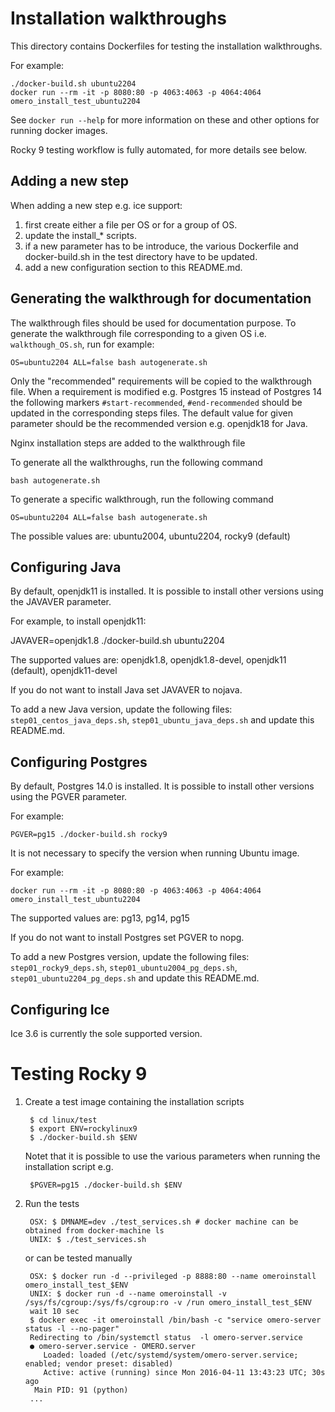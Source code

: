 Installation walkthroughs
=========================

This directory contains Dockerfiles for testing the installation walkthroughs.

For example:

    ./docker-build.sh ubuntu2204
    docker run --rm -it -p 8080:80 -p 4063:4063 -p 4064:4064 omero_install_test_ubuntu2204

See `docker run --help` for more information on these and other options
for running docker images.

Rocky 9 testing workflow is fully automated, for more details see below.


Adding a new step
-----------------

When adding a new step e.g. ice support:
1. first create either a file per OS or for a group of OS.
2. update the install_* scripts.
3. if a new parameter has to be introduce, the various Dockerfile and docker-build.sh in the 
test directory have to be updated.
4. add a new configuration section to this README.md.

Generating the walkthrough for documentation
--------------------------------------------

The walkthrough files should be used for documentation purpose.
To generate the walkthrough file corresponding to a given OS i.e. `walkthough_OS.sh`,
run for example:

    OS=ubuntu2204 ALL=false bash autogenerate.sh

Only the "recommended" requirements will be copied to the walkthrough file.
When a requirement is modified e.g. Postgres 15 instead of Postgres 14
the following markers `#start-recommended`, `#end-recommended` should be updated
in the corresponding steps files.
The default value for given parameter should be the recommended version
e.g. openjdk18 for Java.

Nginx installation steps are added to the walkthrough file

To generate all the walkthroughs, run the following command
    
    bash autogenerate.sh

To generate a specific walkthrough, run the following command

    OS=ubuntu2204 ALL=false bash autogenerate.sh

The possible values are:
ubuntu2004, ubuntu2204, rocky9 (default)

Configuring Java
----------------

By default, openjdk11 is installed.
It is possible to install other versions using the JAVAVER parameter.

For example, to install openjdk11:

JAVAVER=openjdk1.8 ./docker-build.sh ubuntu2204

The supported values are: 
openjdk1.8, openjdk1.8-devel, openjdk11 (default), openjdk11-devel

If you do not want to install Java set JAVAVER to nojava.

To add a new Java version, update the following files: 
`step01_centos_java_deps.sh`, `step01_ubuntu_java_deps.sh`
and update this README.md.

Configuring Postgres
--------------------

By default, Postgres 14.0 is installed.
It is possible to install other versions using the PGVER parameter.

For example:
    
    PGVER=pg15 ./docker-build.sh rocky9
    
It is not necessary to specify the version when running Ubuntu image.

For example:

    docker run --rm -it -p 8080:80 -p 4063:4063 -p 4064:4064 omero_install_test_ubuntu2204


The supported values are: 
pg13, pg14, pg15

If you do not want to install Postgres set PGVER to nopg.

To add a new Postgres version, update the following files:
`step01_rocky9_deps.sh`,
`step01_ubuntu2004_pg_deps.sh`, `step01_ubuntu2204_pg_deps.sh`
and update this README.md.

Configuring Ice
---------------

Ice 3.6 is currently the sole supported version.

Testing Rocky 9
===============

1. Create a test image containing the installation scripts

        $ cd linux/test
        $ export ENV=rockylinux9
        $ ./docker-build.sh $ENV

     Notet that it is possible to use the various parameters when running the installation script e.g.

        $PGVER=pg15 ./docker-build.sh $ENV

2. Run the tests

        OSX: $ DMNAME=dev ./test_services.sh # docker machine can be obtained from docker-machine ls
        UNIX: $ ./test_services.sh

    or can be tested manually

        OSX: $ docker run -d --privileged -p 8888:80 --name omeroinstall omero_install_test_$ENV
        UNIX: $ docker run -d --name omeroinstall -v /sys/fs/cgroup:/sys/fs/cgroup:ro -v /run omero_install_test_$ENV
        wait 10 sec
        $ docker exec -it omeroinstall /bin/bash -c "service omero-server status -l --no-pager"
        Redirecting to /bin/systemctl status  -l omero-server.service
        ● omero-server.service - OMERO.server
           Loaded: loaded (/etc/systemd/system/omero-server.service; enabled; vendor preset: disabled)
           Active: active (running) since Mon 2016-04-11 13:43:23 UTC; 30s ago
         Main PID: 91 (python)
        ...
